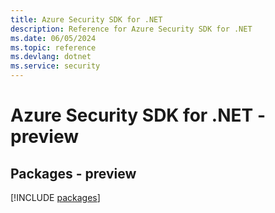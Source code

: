 ```yaml
---
title: Azure Security SDK for .NET
description: Reference for Azure Security SDK for .NET
ms.date: 06/05/2024
ms.topic: reference
ms.devlang: dotnet
ms.service: security
---
```

# Azure Security SDK for .NET - preview
## Packages - preview
[!INCLUDE [packages](security-index.md)]